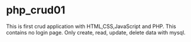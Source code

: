 # php_crud01

This is first crud application with HTML,CSS,JavaScript and PHP.
This contains no login page. Only create, read, update, delete data with mysql.
